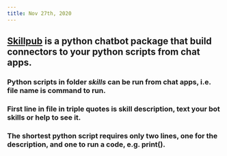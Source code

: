 ```yaml
---
title: Nov 27th, 2020
---
```


## [Skillpub](https://github.com/skillpub/collaboration) is a python chatbot package that build connectors to your python scripts from chat apps.
### Python scripts in folder _skills_ can be run from chat apps, i.e. file name is command to run.
### First line in file in triple quotes is skill description, text your bot **skills** or **help** to see it.
### The shortest python script requires only two lines, one for the description, and one to run a code, e.g. print().
